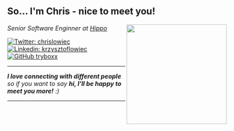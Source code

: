 <h2> So... I'm Chris - nice to meet you!</h2>
<img align='right' src="https://media.giphy.com/media/kG43Pr7oqziidbqe5g/giphy.gif" width="230">
<p><em>Senior Software Enginner at <a href="https://www.hippo.com">Hippo</a></em></p>

[![Twitter: chrislowiec](https://img.shields.io/twitter/follow/chrislowiec?style=social)](https://twitter.com/chrislowiec)
[![Linkedin: krzysztoflowiec](https://img.shields.io/badge/-krzysztoflowiec-blue?style=flat-square&logo=Linkedin&logoColor=white&link=https://www.linkedin.com/in/chrislovc/)](https://www.linkedin.com/in/chrislovc/)
[![GitHub tryboxx](https://img.shields.io/github/followers/tryboxx?label=follow&style=social)](https://github.com/tryboxx)

---

<em><b>I love connecting with different people</b> so if you want to say <b>hi, I'll be happy to meet you more!</b> :)</em>

---
